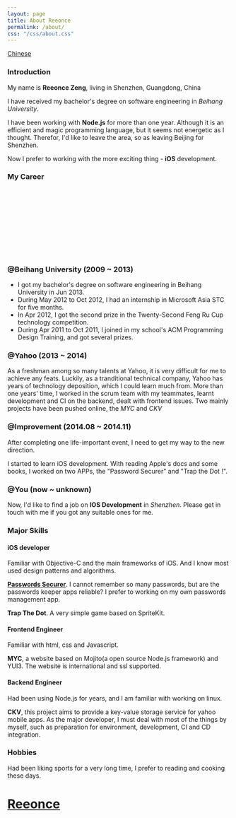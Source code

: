 ```yaml
---
layout: page
title: About Reeonce
permalink: /about/
css: "/css/about.css"
---
```


<div id="lang-selector">
  <a href="/about/zh/">Chinese</a>
</div>

### Introduction

My name is **Reeonce Zeng**, living in Shenzhen, Guangdong, China

I have received my bachelor's degree on software engineering in *Beihang University*.

I have been working with **Node.js** for more than one year. Although it is an efficient and magic programming language, but it seems not energetic as I thought. Therefor, I'd like to leave the area, so as leaving Beijing for Shenzhen.

Now I prefer to working with the more exciting thing - **iOS** development.

### My Career

<div id="timeline" class="">
  <div id="career-timelime" class="">
  	<svg>
  	</svg>
  </div>
  <div id="career-buaa" class="">
    <div class="back-icon"><a href=""></a></div>
    <div class="content">
      <h3>@Beihang University (2009 ~ 2013)</h3>
      <ul>
        <li>I got my bachelor's degree on software engineering in Beihang University in Jun 2013.</li>
        <li>During May 2012 to Oct 2012, I had an internship in Microsoft Asia STC for five months.</li>
        <li>In Apr 2012, I got the second prize in the Twenty-Second Feng Ru Cup technology competition.</li>
        <li>During Apr 2011 to Oct 2011, I joined in my school's ACM Programming Design Training, and got several prizes.</li>
      </ul>
    </div>
  </div>
  <div id="career-yahoo" class="">
    <div class="back-icon"><a href=""></a></div>
    <div class="content">
      <h3>@Yahoo (2013 ~ 2014)</h3>
      <p>As a freshman among so many talents at Yahoo, it is very difficult for me to achieve any feats. Luckily, as a tranditional technical company, Yahoo has years of technology deposition, which I could learn much from. More than one years' time, I worked in the scrum team with my teammates, learnt development and CI on the backend, dealt with frontend issues. Two mainly projects have been pushed online, the <em>MYC</em> and <em>CKV</em></p>
    </div>
  </div>
  <div id="career-improvement" class="">
    <div class="back-icon"><a href=""></a></div>
    <div class="content">
      <h3>@Improvement (2014.08 ~ 2014.11)</h3>
      <p>After completing one life-important event, I need to get my way to the new direction.</p>
      <p>I started to learn iOS development. With reading Apple's docs and some books, I worked on two APPs, the "Password Securer" and "Trap the Dot !".<p>
    </div>
  </div>
  <div id="career-you" class="slideshow-item">
    <div class="back-icon"><a href=""></a></div>
    <div class="content">
      <h3>@You (now ~ unknown)</h3>
      <p>Now, I'd like to find a job on <strong>IOS Development</strong> in <em>Shenzhen</em>. Please get in touch with me if you got any suitable ones for me.</p>
    </div>
  </div>
</div>

### Major Skills
#### iOS developer

  Familiar with Objective-C and the main frameworks of iOS. And I know most used design patterns and algorithms.

  [**Passwords Securer**](). I cannot remember so many passwords, but are the passwords keeper apps reliable? I prefer to working on my own passwords management app.

  **Trap The Dot**. A very simple game based on SpriteKit.

#### Frontend Engineer
  Familiar with html, css and Javascript. 

  **MYC**, a website based on Mojito(a open source Node.js framework) and YUI3. The website is international and ssl supported.

#### Backend Engineer
  Had been using Node.js for years, and I am familiar with working on linux.

  **CKV**, this project aims to provide a key-value storage service for yahoo mobile apps. As the major developer, I must deal with most of the things by myself, such as preparation for environment, development, CI and CD integration.

### Hobbies
Had been liking sports for a very long time, I prefer to reading and cooking these days.

<div id="welcome-overlay">
  <a href="/"><h1>Reeonce</h1></a>
</div>
<script src="//code.jquery.com/jquery-1.11.0.min.js"></script>
<script type="text/javascript" src="/js/d3.v3.min.js"></script>
<script type="text/javascript" src="/js/modernizr.min.js"></script>
<script type="text/javascript" src="/js/others/about.js"></script>



